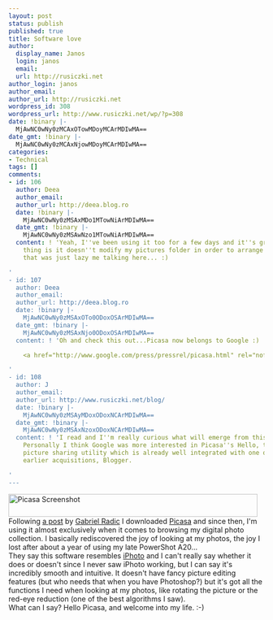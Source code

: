 ```yaml
---
layout: post
status: publish
published: true
title: Software love
author:
  display_name: Janos
  login: janos
  email: 
  url: http://rusiczki.net
author_login: janos
author_email: 
author_url: http://rusiczki.net
wordpress_id: 308
wordpress_url: http://www.rusiczki.net/wp/?p=308
date: !binary |-
  MjAwNC0wNy0zMCAxOTowMDoyMCArMDIwMA==
date_gmt: !binary |-
  MjAwNC0wNy0zMCAxNjowMDoyMCArMDIwMA==
categories:
- Technical
tags: []
comments:
- id: 106
  author: Deea
  author_email: 
  author_url: http://deea.blog.ro
  date: !binary |-
    MjAwNC0wNy0zMSAxMDo1MTowNiArMDIwMA==
  date_gmt: !binary |-
    MjAwNC0wNy0zMSAwNzo1MTowNiArMDIwMA==
  content: ! 'Yeah, I''ve been using it too for a few days and it''s great...the only
    thing is it doesn''t modify my pictures folder in order to arrange them but hey,
    that was just lazy me talking here... :)

'
- id: 107
  author: Deea
  author_email: 
  author_url: http://deea.blog.ro
  date: !binary |-
    MjAwNC0wNy0zMSAxOTo0ODoxOSArMDIwMA==
  date_gmt: !binary |-
    MjAwNC0wNy0zMSAxNjo0ODoxOSArMDIwMA==
  content: ! 'Oh and check this out...Picasa now belongs to Google :)

    <a href="http://www.google.com/press/pressrel/picasa.html" rel="nofollow">http://www.google.com/press/pressrel/picasa.html</a>

'
- id: 108
  author: J
  author_email: 
  author_url: http://www.rusiczki.net/blog/
  date: !binary |-
    MjAwNC0wNy0zMSAyMDoxODoxNCArMDIwMA==
  date_gmt: !binary |-
    MjAwNC0wNy0zMSAxNzoxODoxNCArMDIwMA==
  content: ! 'I read and I''m really curious what will emerge from this joint venture.
    Personally I think Google was more interested in Picasa''s Hello, the company''s
    picture sharing utility which is already well integrated with one of Google''s
    earlier acquisitions, Blogger.

'
---
```

<p><img src="http://www.rusiczki.net/blog/blogpics/picasa_screenshot.jpg" width="490" height="45" border="0" alt="Picasa Screenshot" class="image" /><br />
Following <a href="http://www.timbru.com/jurnal/2004/Jul/gen_iphoto_pentru_windows">a post</a> by <a href="http://www.timbru.com">Gabriel Radic</a> I downloaded <a href="http://www.picasa.com/">Picasa</a> and since then, I'm using it almost exclusively when it comes to browsing my digital photo collection. I basically rediscovered the joy of looking at my photos, the joy I lost after about a year of using my late PowerShot A20...<br />
They say this software resembles <a href="http://www.apple.com/iphoto">iPhoto</a> and I can't really say whether it does or doesn't since I never saw iPhoto working, but I can say it's incredibly smooth and intuitive. It doesn't have fancy picture editing features (but who needs that when you have Photoshop?) but it's got all the functions I need when looking at my photos, like rotating the picture or the red-eye reduction (one of the best algorithms I saw).<br />
What can I say? Hello Picasa, and welcome into my life. :-)</p>
